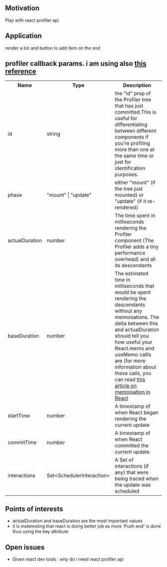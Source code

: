 <h2>Motivation</h2>
Play with react profiler api

<h2>Application</h2>
render a list and button to add item on the end


<h2>profiler callback params. i am using also <a href='https://blog.openreplay.com/the-definitive-guide-to-profiling-react-applications'>this reference</a></h2>
<table>
  <tr>
    <th>Name</th>
    <th>Type</th>
    <th>Description</th>
  </tr>
  <tr>
    <td>id</td>
    <td>string</td>
    <td>the "id" prop of the Profiler tree that has just committed.This is useful for differentiating between different components if you’re profiling more than one at the same time or just for identification purposes.</td>
  </tr>
  <tr>
    <td>phase</td>
    <td>"mount" | "update"</td>
    <td>either "mount" (if the tree just mounted) or "update" (if it re-rendered)</td>
  </tr>
  <tr>
    <td>actualDuration</td>
    <td>number</td>
    <td> The time spent in milliseconds rendering the Profiler component (The Profiler adds a tiny performance overhead) and all its descendants</td>
  </tr>
  <tr>
    <td>baseDuration</td>
    <td>number</td>
    <td>The estimated time in milliseconds that would be spent rendering the descendants without any memoisations. The delta between this and actualDuration should tell you how useful your React.memo and useMemo callls are (for more information about these calls, you can read <a href='https://blog.openreplay.com/improving-react-application-performance-react-memo-vs-usememo'>this article on memoisation in React</a></td>
  </tr>
  <tr>
    <td>startTime</td>
    <td>number</td>
    <td>A timestamp of when React began rendering the current update</td>
  </tr>
  <tr>
    <td>commitTime</td>
    <td>number</td>
    <td>A timestamp of when React committed the current update</td>
  </tr>
<tr>
    <td>interactions</td>
    <td>Set&lt;SchedulerInteraction&gt;</td>
    <td> A Set of interactions (if any) that were being traced when the update was scheduled</td>
  </tr>
</table>

<h2>Points of interests</h2>
<ul>
<li>actualDuration and baseDuration are the most important values</li>
<li>it is insteresting that react is doing better job as more 'Push end' is done thus using the key attribute</li>
</ul>


<h2>Open issues</h2>
<ul>
<li>Given react dev tools : why do i need react profiler api</li>
</ul>
